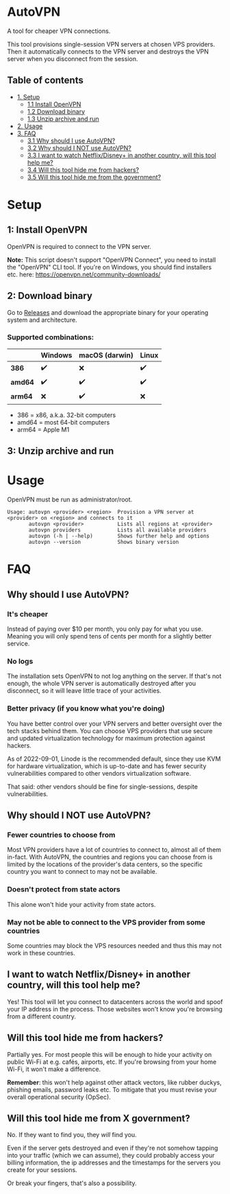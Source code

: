 # AutoVPN

A tool for cheaper VPN connections.

This tool provisions single-session VPN servers at chosen VPS providers. Then it
automatically connects to the VPN server and destroys the VPN server when you
disconnect from the session.

## Table of contents
- [1. Setup](#setup)
    - [1.1 Install OpenVPN](#1-install-openvpn)
    - [1.2 Download binary](#2-download-binary)
    - [1.3 Unzip archive and run](#3-unzip-archive-and-run)
- [2. Usage](#usage)
- [3. FAQ](#faq)
    - [3.1 Why should I use AutoVPN?](#why-should-i-use-autovpn)
    - [3.2 Why should I NOT use AutoVPN?](#why-should-i-not-use-autovpn)
    - [3.3 I want to watch Netflix/Disney+ in another country, will this tool help me?](#i-want-to-watch-netflixdisney-in-another-country-will-this-tool-help-me)
    - [3.4 Will this tool hide me from hackers?](#will-this-tool-hide-me-from-hackers)
    - [3.5 Will this tool hide me from the government?](#will-this-tool-hide-me-from-the-government)

# Setup

## 1: Install OpenVPN

OpenVPN is required to connect to the VPN server.

**Note:** This script doesn't support "OpenVPN Connect", you need to install
the "OpenVPN" CLI tool.
If you're on Windows, you should find installers etc. here:
https://openvpn.net/community-downloads/

## 2: Download binary

Go to [Releases](https://github.com/Dekamik/autovpn/releases) and download the appropriate binary for your operating
system and architecture.

### Supported combinations:

|           | Windows | macOS (darwin) | Linux |
|-----------|---------|----------------|-------|
| **386**   | ✔️      | ❌              | ✔️    |
| **amd64** | ✔️      | ✔️             | ✔️    |
| **arm64** | ❌       | ✔️             | ❌     |

* 386 = x86, a.k.a. 32-bit computers
* amd64 = most 64-bit computers
* arm64 = Apple M1

## 3: Unzip archive and run

# Usage

OpenVPN must be run as administrator/root.

```
Usage: autovpn <provider> <region>  Provision a VPN server at <provider> on <region> and connects to it
       autovpn <provider>           Lists all regions at <provider>
       autovpn providers            Lists all available providers
       autovpn (-h | --help)        Shows further help and options
       autovpn --version            Shows binary version
```

# FAQ

## Why should I use AutoVPN?

### It's cheaper

Instead of paying over $10 per month, you only pay for what you use. Meaning
you will only spend tens of cents per month for a slightly better service.

### No logs

The installation sets OpenVPN to not log anything on the server. If that's not
enough, the whole VPN server is automatically destroyed after you disconnect,
so it will leave little trace of your activities.

### Better privacy (if you know what you're doing)

You have better control over your VPN servers and better oversight over the tech
stacks behind them. You can choose VPS providers that use secure and updated
virtualization technology for maximum protection against hackers.

As of 2022-09-01, Linode is the recommended default, since they use KVM for
hardware virtualization, which is up-to-date and has fewer security
vulnerabilities compared to other vendors virtualization software.

That said: other vendors should be fine for single-sessions, despite
vulnerabilities.

## Why should I NOT use AutoVPN?

### Fewer countries to choose from

Most VPN providers have a lot of countries to connect to, almost all of them
in-fact. With AutoVPN, the countries and regions you can choose from is limited
by the locations of the provider's data centers, so the specific country you want
to connect to may not be available.

### Doesn't protect from state actors

This alone won't hide your activity from state actors.

### May not be able to connect to the VPS provider from some countries

Some countries may block the VPS resources needed and thus this may not work in
these countries.

## I want to watch Netflix/Disney+ in another country, will this tool help me?

Yes! This tool will let you connect to datacenters across the world and spoof
your IP address in the process. Those websites won't know you're browsing from a
different country.

## Will this tool hide me from hackers?

Partially yes. For most people this will be enough to hide your activity on public
Wi-Fi at e.g. cafés, airports, etc. If you're browsing from your home Wi-Fi, it
won't make a difference.

**Remember**: this won't help against other attack vectors, like rubber duckys,
phishing emails, password leaks etc. To mitigate that you must revise your
overall operational security (OpSec).

## Will this tool hide me from X government?

No. If they want to find you, they *will* find you.

Even if the server gets destroyed and even if they're not somehow tapping into your
traffic (which we can assume), they could probably access your billing information,
the ip addresses and the timestamps for the servers you create for your sessions.

Or break your fingers, that's also a possibility.
